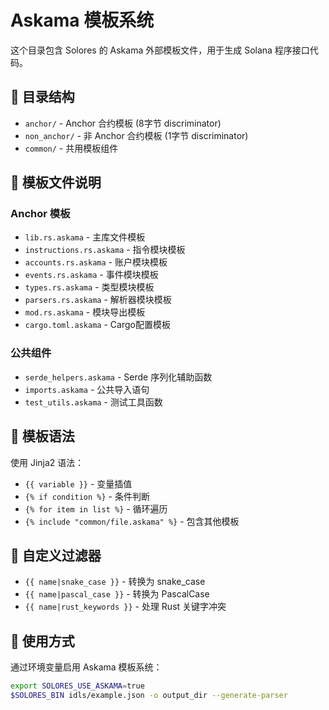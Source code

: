 # Askama 模板系统

这个目录包含 Solores 的 Askama 外部模板文件，用于生成 Solana 程序接口代码。

## 📁 目录结构

- `anchor/` - Anchor 合约模板 (8字节 discriminator)
- `non_anchor/` - 非 Anchor 合约模板 (1字节 discriminator)
- `common/` - 共用模板组件

## 🎯 模板文件说明

### Anchor 模板
- `lib.rs.askama` - 主库文件模板
- `instructions.rs.askama` - 指令模块模板
- `accounts.rs.askama` - 账户模块模板
- `events.rs.askama` - 事件模块模板
- `types.rs.askama` - 类型模块模板
- `parsers.rs.askama` - 解析器模块模板
- `mod.rs.askama` - 模块导出模板
- `cargo.toml.askama` - Cargo配置模板

### 公共组件
- `serde_helpers.askama` - Serde 序列化辅助函数
- `imports.askama` - 公共导入语句
- `test_utils.askama` - 测试工具函数

## 🔧 模板语法

使用 Jinja2 语法：
- `{{ variable }}` - 变量插值
- `{% if condition %}` - 条件判断
- `{% for item in list %}` - 循环遍历
- `{% include "common/file.askama" %}` - 包含其他模板

## 🎨 自定义过滤器

- `{{ name|snake_case }}` - 转换为 snake_case
- `{{ name|pascal_case }}` - 转换为 PascalCase
- `{{ name|rust_keywords }}` - 处理 Rust 关键字冲突

## 🚀 使用方式

通过环境变量启用 Askama 模板系统：
```bash
export SOLORES_USE_ASKAMA=true
$SOLORES_BIN idls/example.json -o output_dir --generate-parser
```